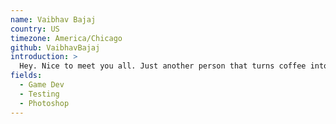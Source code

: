 ```yaml
---
name: Vaibhav Bajaj
country: US
timezone: America/Chicago
github: VaibhavBajaj
introduction: >
  Hey. Nice to meet you all. Just another person that turns coffee into suftware.
fields:
  - Game Dev
  - Testing
  - Photoshop
---
```

